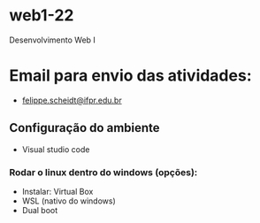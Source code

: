 # web1-22
Desenvolvimento Web I

# Email para envio das atividades:
- felippe.scheidt@ifpr.edu.br

## Configuração do ambiente
- Visual studio code

### Rodar o linux dentro do windows (opções):
- Instalar: Virtual Box
- WSL (nativo do windows)
- Dual boot